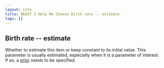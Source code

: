 ```yaml
---
layout: site
title: BEAST 2 Help Me Choose Birth rate -- estimate
tags: []
---
```


## Birth rate -- estimate

Whether to estimate this item or keep constant to its initial value.
This parameter is usually estimated, especially when it is a parameter of interest.
If so, a [prior](../../Priors/BirthRatePrior/) needs to be specified.
